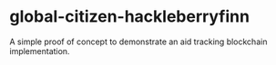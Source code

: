 # global-citizen-hackleberryfinn

A simple proof of concept to demonstrate an aid tracking blockchain implementation.
